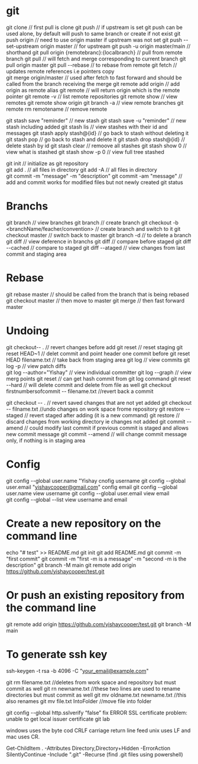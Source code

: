 # git
git clone <url> 					// first pull is clone 
git push                                            	// if upstream is set git push can be used alone, by default will push to same branch or create if not exist
git push origin <master> 				// need to use origin master if upstream was not set 
git push --set-upstream origin master               	// for upstream
git push -u origin master/main                      	// shorthand
git pull origin {remotebranc}:{localbranch}	    	// pull from remote branch
git pull                                            	// will fetch and merge corresponding to current branch 
git pull origin master 
git pull --rebase					// to rebase from remote
git fetch						// updates remote references i.e pointers copy                           
git merge origin/master              			// used after fetch to fast forward and should be called from the branch receiving the merge
git remote add origin <url>  				// add origin as remote alias
git remote                                          	// will return origin which is the remote pointer 
git remote -v                                       	// list remote repositories
git remote show                                 	// view remotes
git remote show origin
git branch -a					   	// view remote branches
git remote rm remotename                         	// remove remote

git stash save "reminder"				// new stash
git stash save -u "reminder"				// new stash including added
git stash lis						// view stashes with their id and messages
git stash apply stash@{id}				// go back to stash without deleting it
git stash pop						// go back to stash and delete it
git stash drop stash@{id}				// delete stash by id
git stash clear						// remoove all stashes
git stash show 0					// view what is stashed
git stash show -p 0					// view full tree stashed


git init 						//  initialize as git repository                            
git add .                                          	// all files in directory 
git add -A                                         	// all files in directory  
git commit -m "message" -m "description"
git commit -am "message"  			   	// add and commit works for modified files but not newly created 
git status



# Branchs
git branch                                          	// view branches
git branch <branch name>                            	// create branch
git checkout -b <branchName/feacher/convention>     	// create branch and switch to it
git checkout master                                 	// switch back to master
git branch -d <branch name>                         	// to delete a branch
git diff <branch to compare against>                	// view deference in branchs
git diff 					    	// compare before staged
git diff --cached					// compare to staged
git diff --ataged   				    	// view changes from last commit and staging area


# Rebase
git rebase master				    	// should be called from the branch that is being rebased
git checkout master                                 	// then move to master
git merge <branch>                                  	// then fast forward master


# Undoing
git checkout-- .							// revert changes before add
git reset                                           	// reset staging
git reset HEAD~1                                    	// delet commit and point header one commit before
git reset HEAD filename.txt    			    	// take back from staging area
git log                     			    	// view commits
git log -p					    	// view patch diffs			
git log --author="Yishay"   			    	// view individual committer 
git log --graph				            	// view merg points
git reset <hash of specific commit>		    	// can get hash commit from git log command
git reset --hard <hash>                             	// will delete commit and delete from file as well
git checkout firstnumbersofcommit -- filename.txt  	//revert back a commit


git checkout -- .				    	// revert saved changes that are not yet added
git checkout -- filname.txt    			    	//undo changes on work space frome repository
git restore --staged <file name>                    	// revert staged after adding (it is a new command)
git restore <file name>                             	// discard changes from working directory ie changes not added
git commit --amend              		    	// could modify last commit if previous commit is staged and allows new commit message
git commit --amend		                    	// will change commit message only, if nothing is in staging area



# Config
git config --global user.name "Yishay 			cnofig username 
git config --global user.email "yishaycooper@gmail.com"	config email
git config --global user.name				view username
git config --global user.email				view email	
git config --global --list				view username and email	



# Create a new repository on the command line
echo "# test" >> README.md
git init
git add README.md
git commit -m "first commit"
git commit -m "first -m is a message" -m "second -m is the description" 
git branch -M main
git remote add origin https://github.com/yishaycooper/test.git

# Or push an existing repository from the command line
git remote add origin https://github.com/yishaycooper/test.git
git branch -M main		


# To generate ssh key
ssh-keygen -t rsa -b 4096 -C "your_email@example.com"


git rm filename.txt 					//deletes from work space and repository but must commit as well
git rn newname.txt  					//these two lines are used to rename directories but must commit as well
git mv oldname.txt newname.txt  			//this also renames
git mv file.txt IntoFolder      			//move file into folder



git config --global http.sslverify “false”         fix ERROR SSL certificate problem: unable to get local issuer certificate git lab

windows uses the byte cod CRLF carriage return line feed unix uses LF and mac uses CR.

Get-ChildItem . -Attributes Directory,Directory+Hidden -ErrorAction SilentlyContinue -Include ".git" -Recurse (find .git files using powershell)



